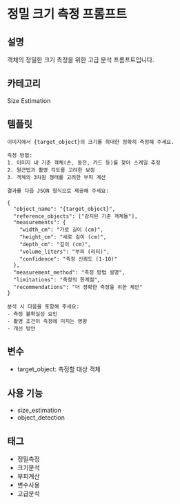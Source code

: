 # 정밀 크기 측정 프롬프트

## 설명
객체의 정밀한 크기 측정을 위한 고급 분석 프롬프트입니다.

## 카테고리
Size Estimation

## 템플릿
```
이미지에서 {target_object}의 크기를 최대한 정확히 측정해 주세요.

측정 방법:
1. 이미지 내 기준 객체(손, 동전, 카드 등)를 찾아 스케일 추정
2. 원근법과 촬영 각도를 고려한 보정
3. 객체의 3차원 형태를 고려한 부피 계산

결과를 다음 JSON 형식으로 제공해 주세요:

{
  "object_name": "{target_object}",
  "reference_objects": ["감지된 기준 객체들"],
  "measurements": {
    "width_cm": "가로 길이 (cm)",
    "height_cm": "세로 길이 (cm)",
    "depth_cm": "깊이 (cm)",
    "volume_liters": "부피 (리터)",
    "confidence": "측정 신뢰도 (1-10)"
  },
  "measurement_method": "측정 방법 설명",
  "limitations": "측정의 한계점",
  "recommendations": "더 정확한 측정을 위한 제안"
}

분석 시 다음을 포함해 주세요:
- 측정 불확실성 요인
- 촬영 조건이 측정에 미치는 영향
- 개선 방안
```

## 변수
- target_object: 측정할 대상 객체

## 사용 기능
- size_estimation
- object_detection

## 태그
- 정밀측정
- 크기분석
- 부피계산
- 변수사용
- 고급분석